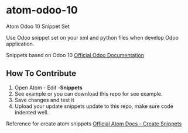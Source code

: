 # atom-odoo-10
Atom Odoo 10 Snippet Set

Use Odoo snippet set on your xml and python files when develop Odoo application.

Snippets based on Odoo 10
[Official Odoo Documentation](http://www.odoo.com/documentation/10.0/index.html)

How To Contribute
-----------------

 1. Open Atom - Edit -**Snippets**
 2. See example or you can download this repo for see example.
 3. Save changes and test it
 4. Upload your update snippets update to this repo, make sure code indented well.

Reference for create atom snippets
[Official Atom Docs - Create Snippets](http://flight-manual.atom.io/using-atom/sections/snippets/)
